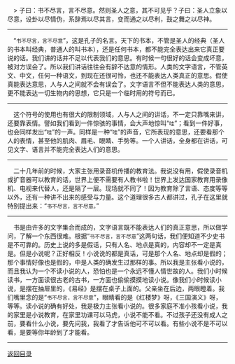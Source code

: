 &emsp;> 子曰：书不尽言，言不尽意。然则圣人之意，其不可见乎？子曰：圣人立象以尽意，设卦以尽情伪，系辞焉以尽其言，变而通之以尽利，鼓之舞之以尽神。
___
&emsp;“``书不尽言，言不尽意``”，这是孔子的名言。天下的书本，不管是圣人的经典（圣人的书本叫经典，普通人的叫书本），还是任何书本，都不能完全表达出来它真正要说的话。我们讲的话并不足以代表我们的意思。有时候一句很好的话会变成坏意，被对方误会了。所以我们讲话往往会有辞不达意的情形。人类的文字语言，不管英文、中文，任何一种语文，到现在还很可怜，也还不能表达人类真正的意思。假使真能表达意思，人与人之间就不会有误会了。文字语言不但不能表达人类的意思，更不能表达一切生物内的思想，它只是一个临时用的符号而已。
___
&emsp;这个符号的使用也有很大的限制领域，人与人之间的讲话，不一定只靠嘴来讲，还要靠表情。譬如我们看到一件惊骇的事情，会大声地惊叫“``哇``”；看到一件好事，也会同样发出“``哇``”的一声。同样是一种“``哇``”的声音，它所表现的意思，还要看那个人的表情，甚至他的肌肉、眉毛、眼睛、手势等。一个人讲话，全身都在讲话，可见文字、语言并不能完全表达人们的意思。
___
&emsp;二十几年前的时候，大家主张用录音机传播的教育法。我说没有用，假使录音机或扩音器可以教育的话，世界上便不需要有人教书啦！世界上发达国家教育用录像机、电视来代替人，还是隔了一层。现场就不同了！因为教育除了言语、态度等等以外，还有一种讲不出来的感受与力量。这个道理很多古人都讲过，孔子在这里就特别提出来：“``书不尽言，言不尽意。``”
___
&emsp;书是由许多的文字集合而成的，文字语言既不能表达人们的真正意思，所以做学问，了解一个东西很难。根据“``书不尽言，言不尽意``”这两句话，我们便知道不少史书是不可靠的。历史上说的多是假话，只有人名、地点是真的，内容却不一定是真是。但是小说呢？正好相反！小说说的都是真话，可是那个人名、地点却是假的；那个事情好像也是假的，中是人类的确发生过那样的事。所以我是主张看小说的，而且我认为一个不读小说的人，恐怕也是一个永远不懂人情世故的人。我们小时候读书，一方面读很古老的古书，一方面也偷偷摸摸地读小说。像我们小时候读小说，是摆在抽屉里的，《易经》是摆在桌子上面的。父亲坐在后边，两眼瞪着。我们嘴里念的是“``书不尽言，言不尽意``”，眼睛看的是《红楼梦》呀，《三国演义》呀，等等。读小说的确有好处，我是极力主张看小说的。很多家庭不准小孩看小说，我的家里是小说教育，在家里功课可以马虎，小说不能不看。不过孩子还没有成人之前，要看什么小说，要先问我，我看了才告诉他可不可以看。有些小说不是不可以看，是要等你年龄到了才能看。
___
[返回目录](../../master/README.md#目录)